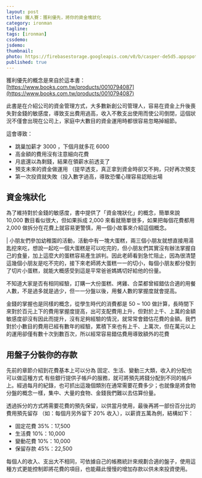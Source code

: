 ```yaml
---
layout: post
title: 鐵人賽：獲利優先，將你的資金塊狀化
category: ironman
tagline:
tags: [ironman]
cssdemo:
jsdemo:
thumbnail:
photo: https://firebasestorage.googleapis.com/v0/b/casper-de5d5.appspot.com/o/images%2Fblog%2F201909%2Firon12.png?alt=media&token=802d34b9-50fc-43f8-ae4e-76fbc946614a
published: true
---
```


獲利優先的概念是來自於這本書：[https://www.books.com.tw/products/0010794087](https://www.books.com.tw/products/0010794087)

此書是在介紹公司的資金管理方式，大多數新創公司管理人，容易在資金上升後喪失對金錢的敏感度，導致支出費用過高，收入不敷支出使用而使公司倒閉，這個狀況不僅會出現在公司上，家庭中大數目的資金運用時都很容易忽略掉細節。

這會導致：

- 跳巢加薪才 3000 ，下個月就多花 6000
- 高金額的費用沒有注意細向花費
- 月底還以為剩錢，結果在領薪水前透支了
- 預支未來的資金做運用 （提早透支，真正拿到資金時卻又不夠，只好再次預支
- 第一次投資就失敗（投入數字過高，導致恐懼心理容易認賠出場

## 資金塊狀化

為了維持對於金錢的敏感度，書中提供了「資金塊狀化」的概念，簡單來說 10,000 數目看似很大，但如果拆成 2,000 來看就簡單很多，如果把每個花費都用 2,000 做拆分在花費上就容易更警慎，用一個小故事來介紹這個概念。

| 小朋友們參加幼稚園的活動，活動中有一塊大蛋糕，兩三個小朋友就想直接用湯匙挖來吃，想說一起吃一個大蛋糕是可以吃完的，但小朋友們其實沒有辦法掌握自己的食量，加上這麼大的蛋糕容易產生誤判。因此老師看到急忙阻止，因為很清楚這幾個小朋友是吃不完的，接下來老師將大蛋糕一一的切小，每個小朋友都分發到了切片小蛋糕，就能大概感受到這是平常爸爸媽媽切好給他的份量。

不知道大家是否有相同經驗，訂購一大份蛋糕、烤雞、合菜都曾經錯估合適的用餐人數，不是過多就是過少，但一一分盤以後，用餐人數的掌握度就會提高。

金錢的掌握也是同樣的概念，從學生時代的消費都是 50 ~ 100 做計算，長時間下來對於百元上下的費用掌握度提高，出可支配費用上升，但對於上千、上萬的金額敏感度卻沒有因此而提升，沒有足夠經驗的情況，就常常會錯估花費的金額。我們對於小數目的費用已經有數年的經驗，累積下來也有上千、上萬次，但在萬元以上的運用卻僅有數十次到數百次，所以經常容易錯估費用導致額外的花費

## 用盤子分裝你的存款

先前的章節介紹到花費基本上可以分為 固定、生活、變動三大類，收入的分配也可以做這種方式
有些銀行提供子帳戶的服務，就可將預先將錢分配到不同的帳戶上。經過每月的紀錄，也可抓出這幾個類別在通常需要花費多少；也就像是將食物分盤的概念一樣，集中、大量的食物、金錢我們難以去估算份量。

透過拆分的方式將需要花費的預先保留，以供當月使用，最後再將一部份百分比的費用預先留存
（如：每個月另外留下 20% 收入），以薪資五萬為例，結構如下：

- 固定花費 35%：17,500
- 生活費 10%：10,000
- 變動花費 10%：10,000
- 保留存款 45%：22,500

每個人的收入、支出大不相同，可依據自己的帳務統計來規劃合適的盤子，使用這種方式更能控制即將花費的項目，也能藉此慢慢的增加存款以供未來投資使用。